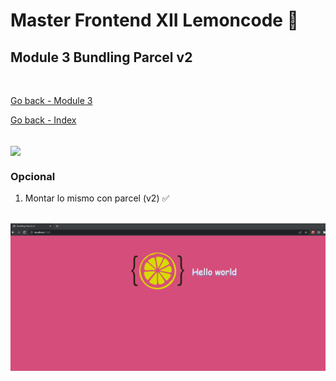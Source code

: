 # Master Frontend XII Lemoncode 🍋

## Module 3 Bundling Parcel v2

<br>

[Go back - Module 3](https://github.com/MiguelJiRo/Master-Frontend-XII-Lemoncode-Module-3-Bundling)

[Go back - Index](https://github.com/MiguelJiRo/Master-Frontend-XII-Lemoncode) 

<br>

<img align="center" src="https://media.giphy.com/media/7j2hfyeVcDtf2/giphy.gif" width="128px">

<br>

### Opcional
<ol>
    <li>Montar lo mismo con parcel (v2) ✅ </li>
</ol>

<br>

<img align="center" src="./src/assets/parcel.png" width="512px">

 